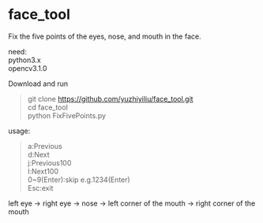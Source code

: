 # face_tool
Fix the five points of the eyes, nose, and mouth in the face.

need:<br>
python3.x<br>
opencv3.1.0<br>

Download and run
>git clone https://github.com/yuzhiyiliu/face_tool.git<br>
>cd face_tool<br>
>python FixFivePoints.py<br>

usage:<br>
>a:Previous<br>
>d:Next<br>
>j:Previous100<br>
>l:Next100<br>
>0~9(Enter):skip e.g.1234(Enter)<br> 
>Esc:exit<br>

left eye -> right eye -> nose -> left corner of the mouth -> right corner of the mouth
